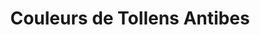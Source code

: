 ---
title: "Couleurs de Tollens Antibes"
url: /antibes/couleurs-de-tollens-antibes/
shop: Farben
---
